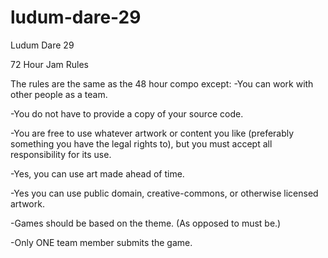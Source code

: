 ludum-dare-29
=============

Ludum Dare 29

72 Hour Jam Rules

The rules are the same as the 48 hour compo except:
-You can work with other people as a team.

-You do not have to provide a copy of your source code.

-You are free to use whatever artwork or content you like (preferably something you have the legal rights to), but you must accept all responsibility for its use.

-Yes, you can use art made ahead of time.

-Yes you can use public domain, creative-commons, or otherwise licensed artwork.

-Games should be based on the theme. (As opposed to must be.)

-Only ONE team member submits the game.

